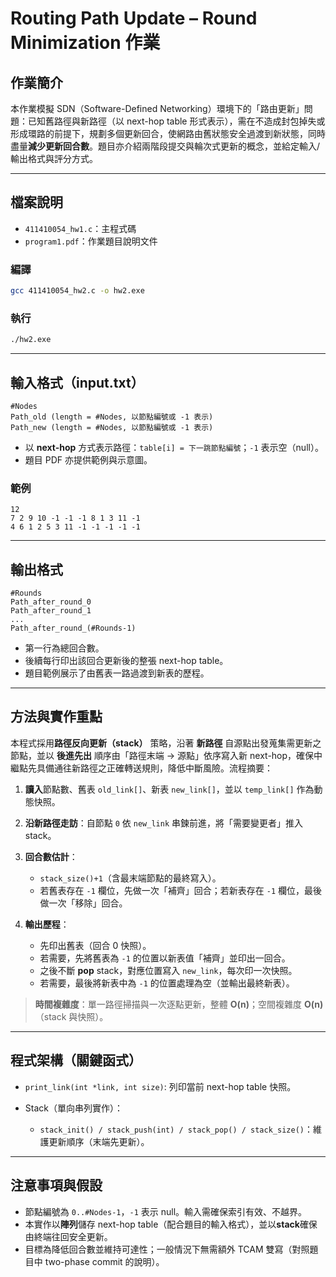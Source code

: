 # Routing Path Update – Round Minimization 作業

## 作業簡介

本作業模擬 SDN（Software-Defined Networking）環境下的「路由更新」問題：已知舊路徑與新路徑（以 next-hop table 形式表示），需在不造成封包掉失或形成環路的前提下，規劃多個更新回合，使網路由舊狀態安全過渡到新狀態，同時盡量**減少更新回合數**。題目亦介紹兩階段提交與輪次式更新的概念，並給定輸入/輸出格式與評分方式。 

---

## 檔案說明

* `411410054_hw1.c`：主程式碼
* `program1.pdf`：作業題目說明文件

### 編譯

```bash
gcc 411410054_hw2.c -o hw2.exe
```

### 執行

```bash
./hw2.exe 
```

---

## 輸入格式（input.txt）

```
#Nodes
Path_old (length = #Nodes, 以節點編號或 -1 表示)
Path_new (length = #Nodes, 以節點編號或 -1 表示)
```

* 以 **next-hop** 方式表示路徑：`table[i] = 下一跳節點編號`；`-1` 表示空（null）。
* 題目 PDF 亦提供範例與示意圖。 

### 範例

```
12
7 2 9 10 -1 -1 -1 8 1 3 11 -1
4 6 1 2 5 3 11 -1 -1 -1 -1 -1
```



---

## 輸出格式

```
#Rounds
Path_after_round_0
Path_after_round_1
...
Path_after_round_(#Rounds-1)
```

* 第一行為總回合數。
* 後續每行印出該回合更新後的整張 next-hop table。
* 題目範例展示了由舊表一路過渡到新表的歷程。 

---

## 方法與實作重點

本程式採用**路徑反向更新（stack）** 策略，沿著 **新路徑** 自源點出發蒐集需更新之節點，並以 **後進先出** 順序由「路徑末端 → 源點」依序寫入新 next-hop，確保中繼點先具備通往新路徑之正確轉送規則，降低中斷風險。流程摘要： 

1. **讀入**節點數、舊表 `old_link[]`、新表 `new_link[]`，並以 `temp_link[]` 作為動態快照。 
2. **沿新路徑走訪**：自節點 `0` 依 `new_link` 串鍊前進，將「需要變更者」推入 stack。 
3. **回合數估計**：

   * `stack_size()+1`（含最末端節點的最終寫入）。
   * 若舊表存在 `-1` 欄位，先做一次「補齊」回合；若新表存在 `-1` 欄位，最後做一次「移除」回合。 
4. **輸出歷程**：

   * 先印出舊表（回合 0 快照）。
   * 若需要，先將舊表為 `-1` 的位置以新表值「補齊」並印出一回合。
   * 之後不斷 **pop** stack，對應位置寫入 `new_link`，每次印一次快照。
   * 若需要，最後將新表中為 `-1` 的位置處理為空（並輸出最終新表）。 

> **時間複雜度**：單一路徑掃描與一次逐點更新，整體 **O(n)**；空間複雜度 **O(n)**（stack 與快照）。 

---

## 程式架構（關鍵函式）

* `print_link(int *link, int size)`: 列印當前 next-hop table 快照。 
* Stack（單向串列實作）：

  * `stack_init() / stack_push(int) / stack_pop() / stack_size()`：維護更新順序（末端先更新）。 

---

## 注意事項與假設

* 節點編號為 `0..#Nodes-1`，`-1` 表示 null。輸入需確保索引有效、不越界。 
* 本實作以**陣列**儲存 next-hop table（配合題目的輸入格式），並以**stack**確保由終端往回安全更新。 
* 目標為降低回合數並維持可達性；一般情況下無需額外 TCAM 雙寫（對照題目中 two-phase commit 的說明）。 
